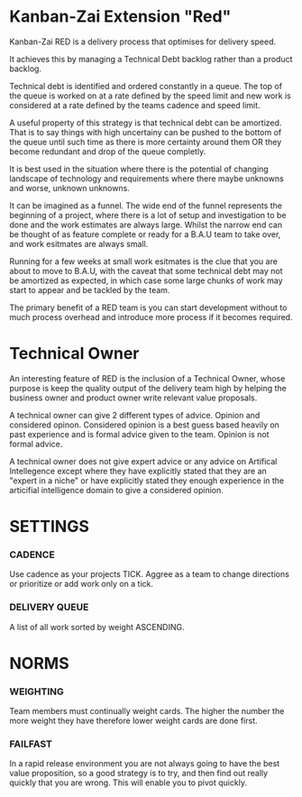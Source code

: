 # Kanban-Zai Extension "Red"

Kanban-Zai RED is a delivery process that optimises for delivery speed.

It achieves this by managing a Technical Debt backlog rather than a product backlog.

Technical debt is identified and ordered constantly in a queue.  The top of the queue is worked on at a rate defined by the speed limit and new work is considered at a rate defined by the teams cadence and speed limit.

A useful property of this strategy is that technical debt can be amortized.  That is to say things with high uncertainy can be pushed to the bottom of the queue until such time as there is more certainty around them OR they become redundant and drop of the queue completly.

It is best used in the situation where there is the potential of changing landscape of technology and requirements 
where there maybe unknowns and worse, unknown unknowns.

It can be imagined as a funnel.  The wide end of the funnel represents the beginning of a project, where there is a lot
of setup and investigation to be done and the work estimates are always large.  Whilst the narrow end can be thought 
of as feature complete or ready for a B.A.U team to take over, and work esitmates are always small.

Running for a few weeks at small work esitmates is the clue that you are about to move to B.A.U, with the caveat that some technical debt may not be amortized as expected, in which case some large chunks of work may start to appear and be tackled by the team.

The primary benefit of a RED team is you can start development without to much process overhead and introduce more 
process if it becomes required.

# Technical Owner

An interesting feature of RED is the inclusion of a Technical Owner, whose purpose is keep the quality output of the 
delivery team high by helping the business owner and product owner write relevant value proposals.

A technical owner can give 2 different types of advice.  Opinion and considered opinon.  Considered opinion is a best 
guess based heavily on past experience and is formal advice given to the team.  Opinion is not formal advice.  

A technical owner does not give expert advice or any advice on Artifical Intellegence except where they have explicitly
stated that they are an "expert in a niche" or have explicitly stated they enough experience in the articifial 
intelligence domain to give a considered opinion.

# SETTINGS

### CADENCE

Use cadence as your projects TICK.  Aggree as a team to change directions or prioritize or add work only on a tick.

### DELIVERY QUEUE

A list of all work sorted by weight ASCENDING.

# NORMS

### WEIGHTING

Team members must continually weight cards.  The higher the number the more weight they have therefore lower weight cards are done first.

### FAILFAST

In a rapid release environment you are not always going to have the best value proposition, so a good strategy is to
try, and then find out really quickly that you are wrong. This will enable you to pivot quickly.
